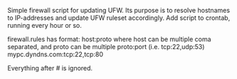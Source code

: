 Simple firewall script for updating UFW. Its purpose is to resolve hostnames to IP-addresses and update UFW ruleset accordingly.
Add script to crontab, running every hour or so.

firewall.rules has format:
host:proto where host can be multiple coma separated, and proto can be multiple proto:port (i.e. tcp:22,udp:53)
mypc.dyndns.com:tcp:22,tcp:80

Everything after # is ignored.
